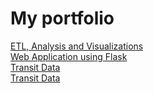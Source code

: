 # My portfolio
<a href="https://github.com/maquiavelo01/ETLAnalysisVisualization.git">ETL, Analysis and Visualizations</a> <br>
<a href="https://github.com/maquiavelo01/WebApplication.git">Web Application using Flask</a> <br>
<a href="https://github.com/maquiavelo01/TransitData.git">Transit Data</a> <br>
<a href="https://github.com/maquiavelo01/ChangeDataCapture.git">Transit Data</a> <br>
